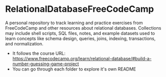 # RelationalDatabaseFreeCodeCamp
A personal repository to track learning and practice exercises from FreeCodeCamp and other resources about relational databases. Collections may include shell scripts, SQL files, notes, and example datasets used to learn concepts like schema design, queries, joins, indexing, transactions, and normalization.

- It follows the course URL: https://www.freecodecamp.org/learn/relational-database/#build-a-number-guessing-game-project
- You can go through each folder to explore it's own README